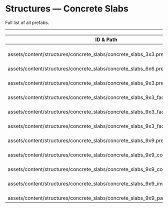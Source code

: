 # Structures — Concrete Slabs
Full list of all <Badge type="warning" text="11"/> prefabs.

---
| ID & Path |
| --- |
| <a href="#496418197"><Badge id="496418197" type="tip" text="#"/></a> <Badge type="tip" text="496418197"/> <br> assets/content/structures/concrete_slabs/concrete_slabs_3x3.prefab |
| <a href="#1781391139"><Badge id="1781391139" type="tip" text="#"/></a> <Badge type="tip" text="1781391139"/> <br> assets/content/structures/concrete_slabs/concrete_slabs_6x6.prefab |
| <a href="#1644413536"><Badge id="1644413536" type="tip" text="#"/></a> <Badge type="tip" text="1644413536"/> <br> assets/content/structures/concrete_slabs/concrete_slabs_9x3.prefab |
| <a href="#590949290"><Badge id="590949290" type="tip" text="#"/></a> <Badge type="tip" text="590949290"/> <br> assets/content/structures/concrete_slabs/concrete_slabs_9x3_fade_a.prefab |
| <a href="#3156134448"><Badge id="3156134448" type="tip" text="#"/></a> <Badge type="tip" text="3156134448"/> <br> assets/content/structures/concrete_slabs/concrete_slabs_9x3_fade_b.prefab |
| <a href="#1268581570"><Badge id="1268581570" type="tip" text="#"/></a> <Badge type="tip" text="1268581570"/> <br> assets/content/structures/concrete_slabs/concrete_slabs_9x3_fade_c.prefab |
| <a href="#1288704593"><Badge id="1288704593" type="tip" text="#"/></a> <Badge type="tip" text="1288704593"/> <br> assets/content/structures/concrete_slabs/concrete_slabs_9x9.prefab |
| <a href="#87603697"><Badge id="87603697" type="tip" text="#"/></a> <Badge type="tip" text="87603697"/> <br> assets/content/structures/concrete_slabs/concrete_slabs_9x9_corner.prefab |
| <a href="#1160427313"><Badge id="1160427313" type="tip" text="#"/></a> <Badge type="tip" text="1160427313"/> <br> assets/content/structures/concrete_slabs/concrete_slabs_9x9_corner_sharp.prefab |
| <a href="#3697302157"><Badge id="3697302157" type="tip" text="#"/></a> <Badge type="tip" text="3697302157"/> <br> assets/content/structures/concrete_slabs/concrete_slabs_9x9_impact.prefab |
| <a href="#830413884"><Badge id="830413884" type="tip" text="#"/></a> <Badge type="tip" text="830413884"/> <br> assets/content/structures/concrete_slabs/concrete_slabs_9x9_path.prefab |
